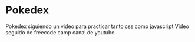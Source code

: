 # Pokedex
Pokedex siguiendo un video para practicar tanto css como javascript
Video seguido de freecode camp canal de youtube.
